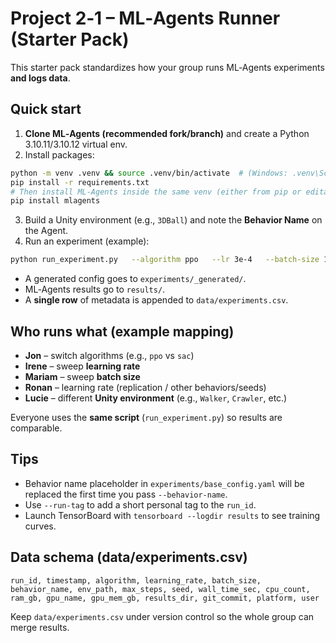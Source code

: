 
# Project 2‑1 – ML‑Agents Runner (Starter Pack)

This starter pack standardizes how your group runs ML‑Agents experiments **and logs data**.

## Quick start

1) **Clone ML‑Agents (recommended fork/branch)** and create a Python 3.10.11/3.10.12 virtual env.
2) Install packages:

```bash
python -m venv .venv && source .venv/bin/activate  # (Windows: .venv\Scripts\activate)
pip install -r requirements.txt
# Then install ML-Agents inside the same venv (either from pip or editable from the cloned repo)
pip install mlagents
```

3) Build a Unity environment (e.g., `3DBall`) and note the **Behavior Name** on the Agent.
4) Run an experiment (example):

```bash
python run_experiment.py   --algorithm ppo   --lr 3e-4   --batch-size 1024   --env /path/to/3DBall/Build/3DBall   --behavior-name 3DBall   --max-steps 500000   --seed 1   --run-tag jon1   --no-graphics
```

- A generated config goes to `experiments/_generated/`.
- ML‑Agents results go to `results/`.
- A **single row** of metadata is appended to `data/experiments.csv`.

## Who runs what (example mapping)

- **Jon** – switch algorithms (e.g., `ppo` vs `sac`)
- **Irene** – sweep **learning rate**
- **Mariam** – sweep **batch size**
- **Ronan** – learning rate (replication / other behaviors/seeds)
- **Lucie** – different **Unity environment** (e.g., `Walker`, `Crawler`, etc.)

Everyone uses the **same script** (`run_experiment.py`) so results are comparable.

## Tips

- Behavior name placeholder in `experiments/base_config.yaml` will be replaced the first time you pass `--behavior-name`.
- Use `--run-tag` to add a short personal tag to the `run_id`.
- Launch TensorBoard with `tensorboard --logdir results` to see training curves.

## Data schema (data/experiments.csv)

`run_id, timestamp, algorithm, learning_rate, batch_size, behavior_name, env_path, max_steps, seed, wall_time_sec, cpu_count, ram_gb, gpu_name, gpu_mem_gb, results_dir, git_commit, platform, user`

Keep `data/experiments.csv` under version control so the whole group can merge results.
